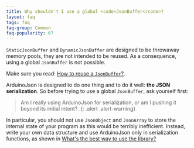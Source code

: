 ```yaml
---
title: Why shouldn't I use a global <code>JsonBuffer</code>?
layout: faq
tags: faq
faq-group: Common
faq-popularity: 67
---
```


`StaticJsonBuffer` and `DynamicJsonBuffer` are designed to be throwaway memory pools, they are not intended to be reused.
As a consequence, using a global `JsonBuffer` is not possible.

Make sure you read: [How to reuse a `JsonBuffer`?]({{site.baseurl}}/faq/how-to-reuse-a-jsonbuffer/).

ArduinoJson is designed to do one thing and to do it well: **the JSON serialization**.
So before trying to use a global `JsonBuffer`, ask yourself first:

> Am I really using ArduinoJson for serialization, or am I pushing it beyond its initial intent?.
{: .alert .alert-warning}

In particular, you should not use `JsonObject` and `JsonArray` to store the internal state of your program as this would be terribly inefficient. Instead, write your own data structure and use ArduinoJson only in serialization functions, as shown in [What's the best way to use the library?]({{site.baseurl}}/faq/whats-the-best-way-to-use-the-library/)
